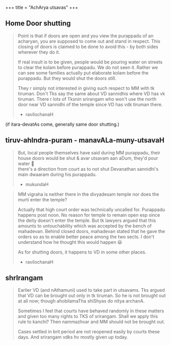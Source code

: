 +++
title = "AchArya utsavas"
+++

## Home Door shutting
> Point is that if doors are open and you view the purappadu of an acharyan, you are supposed to come out and stand in respect. This closing of doors is claimed to be done to avoid this - by both sides wherever they do it. 
>
> If real insult is to be given, people would be pouring water on streets to clear the kolam before purappadu. We do not seen it. Rather we can see some families actually put elaborate kolam before the purappadu. But they would shut the doors still.
>
> They r simply not interested in giving such respect to MM with tk tiruman. Don't Tks say the same about VD sannidhis where VD has vk tiruman. There r lots of Tksnin srirangam who won't use the north door near VD sannidhi of the temple since VD has vdk tiruman there.
> 
> - ravilochanaH

(if itara-devatAs come, generally same door shutting.)


## tiruv-ahIndra-puram - manavALa-muny-utsavaH

> But, local people themselves have said during MM purappadu, their house doors would be shut & avar utsavam aan aDum, they'd pour water 😬  
> there's a direction from court as to not shut Devanathan sannidhi's main dwaaram during his purappadu.  
> - mukundaH


> MM vigraha is neither there in the divyadesam temple nor does the murti enter the temple?
> 
> Actually that high court order was technically uncalled for. Purappadu happens post noon. No reason for temple to remain open esp since the deity doesn't enter the temple. But tk lawyers argued that this amounts to untouchability which was accepted by the bench of mahadevan. Behind closed doors, mahadevan stated that he gave the orders so as to enable better peace among the two sects. I don't understand how he thought this would happen 😃
> 
> As for shutting doors, it happens to VD in some other places.
> 
> - ravilochanaH

## shrIrangam
> Earlier VD (and nAthamuni) used to take part in utsavams. Tks argued that VD can be brought out only in tk tiruman. So he is not brought out at all now; though ahobilamaTha shiShyas do nitya archanA.
> 
> Sometimes I feel that courts have behaved randomly in these matters and given too many rights to TKS of srirangam. Shall we apply this rule to kanchi? Then nammazhvar and MM should not be brought out.
> 
> Cases settled in brit period are not reopened easily by courts these days. And srirangam vdks hv mostly given up today.
